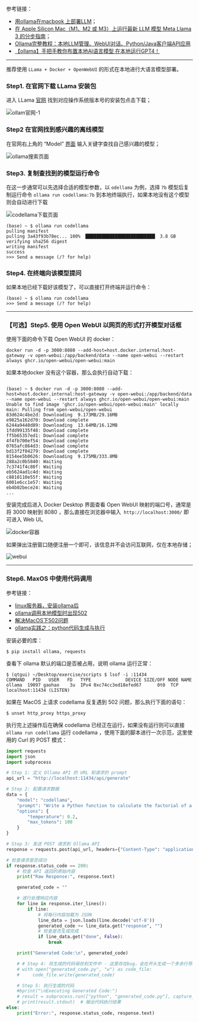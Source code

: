 
参考链接：
* [用ollama在macbook 上部署LLM](https://zhuanlan.zhihu.com/p/712652401)；
* [在 Apple Silicon Mac（M1、M2 或 M3）上运行最新 LLM 模型 Meta Llama 3 的分步指南](https://www.cnblogs.com/duanweishi/p/18148158)；
* [Ollama完整教程：本地LLM管理、WebUI对话、Python/Java客户端API应用](https://blog.csdn.net/obullxl/article/details/140336838?spm=1001.2101.3001.6650.1&utm_medium=distribute.pc_relevant.none-task-blog-2%7Edefault%7EBlogCommendFromBaidu%7ERate-1-140336838-blog-143400940.235%5Ev43%5Econtrol&depth_1-utm_source=distribute.pc_relevant.none-task-blog-2%7Edefault%7EBlogCommendFromBaidu%7ERate-1-140336838-blog-143400940.235%5Ev43%5Econtrol&utm_relevant_index=2)
* [【ollama】手把手教你布置本地AI语言模型 在本地运行GPT4！](https://www.bilibili.com/video/BV119vre6EiH/?vd_source=c8dbe5ab3b4bf743fae13d455b4aa039)

---

推荐使用 `LLama + Docker + OpenWebUI` 的形式在本地进行大语言模型部署。

### Step1. 在官网下载 LLama 安装包

进入 LLama [官网](https://ollama.com) 找到对应操作系统版本号的安装包点击下载；

![ollam官网-1](ollama官网-1.jpeg)

### Step2 在官网找到感兴趣的离线模型

在官网右上角的 “Model” [界面](https://ollama.com/search) 输入关键字查找自己感兴趣的模型；

![ollama搜索页面](ollama搜索页面.jpeg)

### Step3. 复制查找到的模型运行命令

在这一步通常可以先选择合适的模型参数，以 `odellama` 为例，选择 `7b` 模型后复制运行命令 `ollama run codellama:7b` 到本地终端执行，如果本地没有这个模型则会自动进行下载

![codellama下载页面](codellama下载页面.jpeg)

```shell
(base) ~ $ ollama run codellama
pulling manifest 
pulling 3a43f93b78ec... 100% ▕██████████████████████████▏ 3.8 GB                 verifying sha256 digest 
writing manifest 
success 
>>> Send a message (/? for help)
```

### Step4. 在终端向该模型提问

如果本地已经下载好该模型了，可以直接打开终端并运行命令：
```shell
(base) ~ $ ollama run codellama
>>> Send a message (/? for help)
```

----

### 【可选】Step5. 使用 Open WebUI 以网页的形式打开模型对话框

使用下面的命令下载 Open WebUI 的 docker：
```shell
docker run -d -p 3000:8080 --add-host=host.docker.internal:host-gateway -v open-webui:/app/backend/data --name open-webui --restart always ghcr.io/open-webui/open-webui:main
```

如果本地docker 没有这个容器，那么会执行自动下载：

```shell

(base) ~ $ docker run -d -p 3000:8080 --add-host=host.docker.internal:host-gateway -v open-webui:/app/backend/data --name open-webui --restart always ghcr.io/open-webui/open-webui:main
Unable to find image 'ghcr.io/open-webui/open-webui:main' locally
main: Pulling from open-webui/open-webui
83d624c4be2d: Downloading  9.173MB/29.16MB
e9825a162d70: Download complete 
6244a9440d89: Downloading  13.64MB/16.12MB
1fdd99135f48: Download complete 
ff5b65357ed1: Download complete 
4f4fb700ef54: Download complete 
0765afc864d3: Download complete 
bd13f2f04279: Download complete 
8154ee5b0626: Downloading  9.175MB/333.8MB
288a2c0b5840: Waiting 
7c3741f4c80f: Waiting 
eb5624ad1c4d: Waiting 
c8810110e55f: Waiting 
6001e6cc1e57: Waiting 
eb4b02bece24: Waiting 
...
```

安装完成后进入 Docker Desktop 界面查看 Open WebUI 映射的端口号，通常是将 3000 映射到 8080 ，那么直接在浏览器中输入  `http://localhost:3000/` 即可进入 Web UI。

![docker容器](docker容器.jpeg)

如果弹出注册窗口随便注册一个即可，该信息并不会访问互联网，仅在本地存储；

![webui](webui.jpeg)

---

### Step6. MaxOS 中使用代码调用

参考链接：
* [linux服务器，安装ollama后](https://gitcode.csdn.net/66c6d3619a494d224f74da3b.html?dp_token=eyJ0eXAiOiJKV1QiLCJhbGciOiJIUzI1NiJ9.eyJpZCI6NDkxNjA2LCJleHAiOjE3MzI2MjQ4NjAsImlhdCI6MTczMjAyMDA2MCwidXNlcm5hbWUiOiJuZW5jaG91bWkzMTE5In0.jupB7rdF2t8kDt4F1orhqe8hb7ClVpYPw0_UIfADfSE&spm=1001.2101.3001.6650.1&utm_medium=distribute.pc_relevant.none-task-blog-2%7Edefault%7EBlogCommendFromBaidu%7Eactivity-1-137452942-blog-138995214.235%5Ev43%5Econtrol&depth_1-utm_source=distribute.pc_relevant.none-task-blog-2%7Edefault%7EBlogCommendFromBaidu%7Eactivity-1-137452942-blog-138995214.235%5Ev43%5Econtrol&utm_relevant_index=2)
* [ollama调用本地模型时出现502](https://blog.csdn.net/qq_52052771/article/details/137543187)
* [解决MacOS下502问题](https://github.com/ollama/ollama/issues/5437)
* [ollama实践之：python代码生成与执行](https://blog.csdn.net/cladel/article/details/143708779)

安装必要的库：
```shell
$ pip install ollama, requests
```

查看下 ollama 默认的端口是否被占用，说明 ollama 运行正常：
```shell
$ (qtgui) ~/Desktop/exercise/scripts $ lsof -i :11434
COMMAND   PID   USER   FD   TYPE             DEVICE SIZE/OFF NODE NAME
ollama  19097 gaohao    3u  IPv4 0xc74cc3ed18efed67      0t0  TCP localhost:11434 (LISTEN)
```

如果在 MacOS 上请求 codellama 反复遇到 502 问题，那么执行下面的语句：
```shell
$ unset http_proxy https_proxy
```

执行完上述操作后在确保 codellama 已经正在运行，如果没有运行则可以直接 `ollama run codellama` 运行 codellama ，使用下面的脚本进行一次示范，这里使用的 Curl 的 POST 模式：

```python
import requests
import json
import subprocess

# Step 1: 定义 Ollama API 的 URL 和请求的 prompt
api_url = "http://localhost:11434/api/generate"

# Step 2: 配置请求数据
data = {
    "model": "codellama",
    "prompt": "Write a Python function to calculate the factorial of a number.\ndef calculate_factorial(n):\n# Call the function and print result\n# print(calculate_factorial(5))",
    "options": {
        "temperature": 0.2,
        "max_tokens": 100
    }
}

# Step 3: 发送 POST 请求到 Ollama API
response = requests.post(api_url, headers={"Content-Type": "application/json"}, data=json.dumps(data), stream=True)

# 检查请求是否成功
if response.status_code == 200:
    # 检查 API 返回的原始内容
    print("Raw Response:", response.text)

    generated_code = ""

    # 逐行处理响应内容
    for line in response.iter_lines():
        if line:
            # 将每行内容加载为 JSON
            line_data = json.loads(line.decode('utf-8'))
            generated_code += line_data.get("response", "")
            # 检查是否生成完成
            if line_data.get("done", False):
                break

    print("Generated Code:\n", generated_code)

    # # Step 4: 将生成的代码保存到文件中 - 这里存在bug，会在开头生成一个多余行导致无法运行
    # with open("generated_code.py", "w") as code_file:
    #     code_file.write(generated_code)

    # Step 5: 执行生成的代码
    #bprint("\nExecuting Generated Code:")
    # result = subprocess.run(["python", "generated_code.py"], capture_output=True, text=True)
    # print(result.stdout)  # 输出代码执行结果
else:
    print("Error:", response.status_code, response.text)

```
